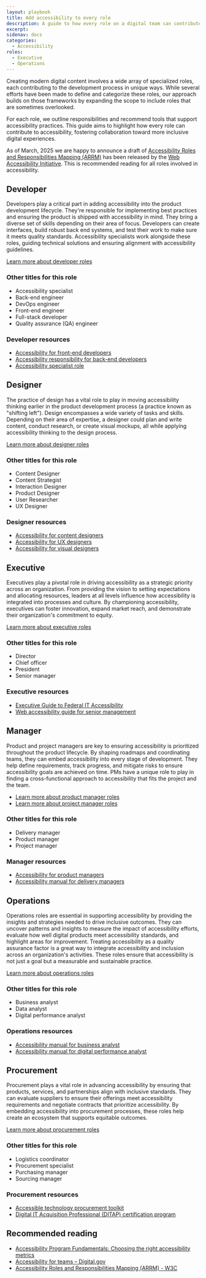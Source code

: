 ```yaml
---
layout: playbook
title: Add accessibility to every role
description: A guide to how every role on a digital team can contribute to accessibility.
excerpt: 
sidenav: docs
categories:
  - Accessibility
roles:
  - Executive
  - Operations
---
```


Creating modern digital content involves a wide array of specialized roles, each contributing to the development process in unique ways. While several efforts have been made to define and categorize these roles, our approach builds on those frameworks by expanding the scope to include roles that are sometimes overlooked.

For each role, we outline responsibilities and recommend tools that support accessibility practices. This guide aims to highlight how every role can contribute to accessibility, fostering collaboration toward more inclusive digital experiences. 

As of March, 2025 we are happy to announce a draft of [Accessibility Roles and Responsibilities Mapping (ARRM)](https://www.w3.org/WAI/planning/arrm/) has been released by the [Web Accessibility Initiative](https://www.w3.org/WAI/). This is recommended reading for all roles involved in accessibility.

## Developer
Developers play a critical part in adding accessibility into the product development lifecycle. They're responsible for implementing best practices and ensuring the product is shipped with accessibility in mind. They bring a diverse set of skills depending on their area of focus. Developers can create interfaces, build robust back end systems, and test their work to make sure it meets quality standards. Accessibility specialists work alongside these roles, guiding technical solutions and ensuring alignment with accessibility guidelines.

[Learn more about developer roles](https://accessibility.civicactions.com/roles/developer)

### Other titles for this role
* Accessibility specialist 
* Back-end engineer
* DevOps engineer
* Front-end engineer 
* Full-stack developer
* Quality assurance (QA) engineer

### Developer resources
* [Accessibility for front-end developers](https://digital.gov/guides/accessibility-for-teams/front-end-development/#content-start)
* [Accessibility responsibility for back-end developers](https://www.w3.org/community/wai-engage/wiki/Accessibility_Responsibility_Breakdown#Back-end_Development)
* [Accessibility specialist role](https://ddat-capability-framework.service.gov.uk/role/accessibility-specialist)

## Designer
The practice of design has a vital role to play in moving accessibility thinking earlier in the product development process (a practice known as "shifting left"). Design encompasses a wide variety of tasks and skills. Depending on their area of expertise, a designer could plan and write content, conduct research, or create visual mockups, all while applying accessibility thinking to the design process. 

[Learn more about designer roles](https://accessibility.civicactions.com/roles/designer)

### Other titles for this role
* Content Designer
* Content Strategist
* Interaction Designer
* Product Designer
* User Researcher
* UX Designer

### Designer resources
* [Accessibility for content designers](https://digital.gov/guides/accessibility-for-teams/content-design/#content-start)
* [Accessibility for UX designers](https://digital.gov/guides/accessibility-for-teams/ux-design/#content-start)
* [Accessibility for visual designers](https://digital.gov/guides/accessibility-for-teams/visual-design/#content-start)

## Executive
Executives play a pivotal role in driving accessibility as a strategic priority across an organization. From providing the vision to setting expectations and allocating resources, leaders at all levels influence how accessibility is integrated into processes and culture. By championing accessibility, executives can foster innovation, expand market reach, and demonstrate their organization's commitment to equity.

[Learn more about executive roles](https://accessibility.civicactions.com/roles/executive)

### Other titles for this role
* Director
* Chief officer
* President
* Senior manager

### Executive resources
* [Executive Guide to Federal IT Accessibility](https://www.section508.gov/manage/playbooks/exec-guide-accessibility/)
* [Web accessibility guide for senior management](https://govtnz.github.io/web-a11y-guidance/roles/senior-management/) 

## Manager
Product and project managers are key to ensuring accessibility is prioritized throughout the product lifecycle. By shaping roadmaps and coordinating teams, they can embed accessibility into every stage of development. They help define requirements, track progress, and mitigate risks to ensure accessibility goals are achieved on time. PMs have a unique role to play in finding a cross-functional approach to accessibility that fits the project and the team.

* [Learn more about product manager roles](https://accessibility.civicactions.com/roles/product-manager)
* [Learn more about project manager roles](https://accessibility.civicactions.com/roles/project-manager)

### Other titles for this role
* Delivery manager
* Product manager
* Project manager

### Manager resources
* [Accessibility for product managers](https://digital.gov/guides/accessibility-for-teams/product-management/#content-start)
* [Accessibility manual for delivery managers](https://accessibility-manual.dwp.gov.uk/guidance-for-your-job-role/delivery-manager)

## Operations
Operations roles are essential in supporting accessibility by providing the insights and strategies needed to drive inclusive outcomes. They can uncover patterns and insights to measure the impact of accessibility efforts, evaluate how well digital products meet accessibility standards, and highlight areas for improvement. Treating accessibility as a quality assurance factor is a great way to integrate accessibility and inclusion across an organization's activities. These roles ensure that accessibility is not just a goal but a measurable and sustainable practice.

[Learn more about operations roles](https://accessibility.civicactions.com/roles/operations)

### Other titles for this role
* Business analyst
* Data analyst
* Digital performance analyst

### Operations resources
* [Accessibility manual for business analyst](https://accessibility-manual.dwp.gov.uk/guidance-for-your-job-role/business-analyst)
* [Accessibility manual for digital performance analyst](https://accessibility-manual.dwp.gov.uk/guidance-for-your-job-role/digital-performance-analyst)

## Procurement
Procurement plays a vital role in advancing accessibility by ensuring that products, services, and partnerships align with inclusive standards. They can evaluate suppliers to ensure their offerings meet accessibility requirements and negotiate contracts that prioritize accessibility. By embedding accessibility into procurement processes, these roles help create an ecosystem that supports equitable outcomes.

[Learn more about procurement roles](https://accessibility.civicactions.com/roles/procurement)

### Other titles for this role
* Logistics coordinator
* Procurement specialist
* Purchasing manager
* Sourcing manager

### Procurement resources
* [Accessible technology procurement toolkit](https://private.disabilityin.org/procurementtoolkit/)
* [Digital IT Acquisition Professional (DITAP) certification program](https://civicactions.com/services/ditap/)

## Recommended reading
* [Accessibility Program Fundamentals: Choosing the right accessibility metrics](https://www.deque.com/blog/accessibility-program-fundamentals-choosing-the-right-accessibility-metrics/)
* [Accessibility for teams – Digital.gov](https://digital.gov/guides/accessibility-for-teams/)
* [Accessibility Roles and Responsibilities Mapping (ARRM) - W3C](https://www.w3.org/WAI/planning/arrm/)

